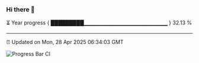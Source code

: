 ### Hi there 👋

⏳ Year progress { █████████▁▁▁▁▁▁▁▁▁▁▁▁▁▁▁▁▁▁▁▁▁ } 32.13 %

---

⏰ Updated on Mon, 28 Apr 2025 06:34:03 GMT

![Progress Bar CI](https://github.com/liununu/liununu/workflows/Progress%20Bar%20CI/badge.svg)
